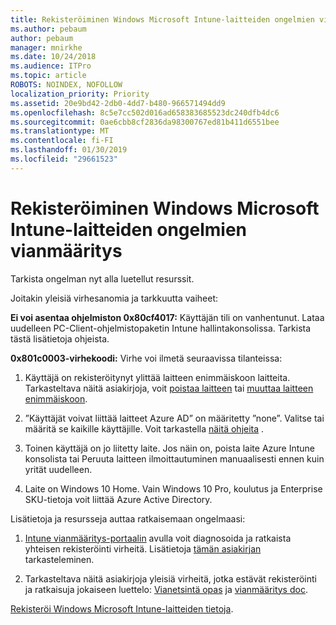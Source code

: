 ```yaml
---
title: Rekisteröiminen Windows Microsoft Intune-laitteiden ongelmien vianmääritys
ms.author: pebaum
author: pebaum
manager: mnirkhe
ms.date: 10/24/2018
ms.audience: ITPro
ms.topic: article
ROBOTS: NOINDEX, NOFOLLOW
localization_priority: Priority
ms.assetid: 20e9bd42-2db0-4dd7-b480-966571494dd9
ms.openlocfilehash: 8c5e7cc502d016ad658383685523dc240dfb4dc6
ms.sourcegitcommit: 0ae6cbb8cf2836da98300767ed81b411d6551bee
ms.translationtype: MT
ms.contentlocale: fi-FI
ms.lasthandoff: 01/30/2019
ms.locfileid: "29661523"
---
```

# <a name="troubleshoot-issues-with-enrolling-windows-devices-in-microsoft-intune"></a>Rekisteröiminen Windows Microsoft Intune-laitteiden ongelmien vianmääritys

Tarkista ongelman nyt alla luetellut resurssit. 
  
Joitakin yleisiä virhesanomia ja tarkkuutta vaiheet:
  
 **Ei voi asentaa ohjelmiston 0x80cf4017:** Käyttäjän tili on vanhentunut. Lataa uudelleen PC-Client-ohjelmistopaketin Intune hallintakonsolissa. Tarkista tästä lisätietoja ohjeista. 
  
 **0x801c0003-virhekoodi:** Virhe voi ilmetä seuraavissa tilanteissa: 
  
1. Käyttäjä on rekisteröitynyt ylittää laitteen enimmäiskoon laitteita. Tarkasteltava näitä asiakirjoja, voit [poistaa laitteen](https://docs.microsoft.com/intune/devices-wipe) tai [muuttaa laitteen enimmäiskoon](https://docs.microsoft.com/intune/enrollment-restrictions-set#set-device-limit-restrictions).
    
2. ”Käyttäjät voivat liittää laitteet Azure AD” on määritetty ”none”. Valitse tai määritä se kaikille käyttäjille. Voit tarkastella [näitä ohjeita](https://docs.microsoft.com/azure/active-directory/device-management-azure-portal#configure-device-settings) . 
    
3. Toinen käyttäjä on jo liitetty laite. Jos näin on, poista laite Azure Intune konsolista tai Peruuta laitteen ilmoittautuminen manuaalisesti ennen kuin yrität uudelleen.
    
4. Laite on Windows 10 Home. Vain Windows 10 Pro, koulutus ja Enterprise SKU-tietoja voit liittää Azure Active Directory.
    
Lisätietoja ja resursseja auttaa ratkaisemaan ongelmaasi:
  
1. [Intune vianmääritys-portaalin](https://devicemanagement.microsoft.com/#blade/Microsoft_Intune_DeviceSettings/TroubleshootBlade) avulla voit diagnosoida ja ratkaista yhteisen rekisteröinti virheitä. Lisätietoja [tämän asiakirjan](https://docs.microsoft.com/intune/help-desk-operators) tarkasteleminen. 
    
2. Tarkasteltava näitä asiakirjoja yleisiä virheitä, jotka estävät rekisteröinti ja ratkaisuja jokaiseen luettelo: [Vianetsintä opas](https://support.microsoft.com/help/4089533/troubleshooting-windows-device-enrollment-problems-in-microsoft-intune) ja [vianmääritys doc](https://docs.microsoft.com/intune-classic/troubleshoot/troubleshoot-device-enrollment-in-intune).
    
[Rekisteröi Windows Microsoft Intune-laitteiden tietoja](https://docs.microsoft.com/intune/windows-enroll).
  

